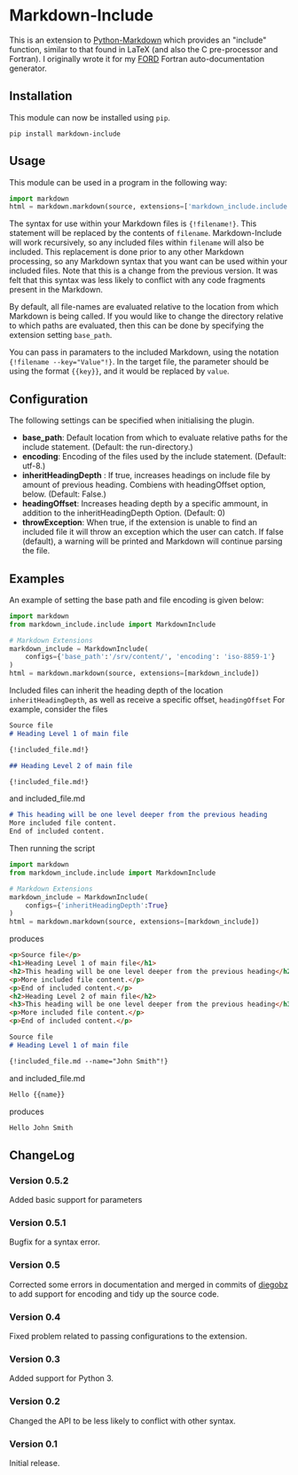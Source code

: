 # Markdown-Include

This is an extension to [Python-Markdown](https://pythonhosted.org/Markdown/)
which provides an "include" function, similar to that found in
LaTeX (and also the C pre-processor and Fortran). I originally wrote it for my
[FORD](https://github.com/cmacmackin/ford) Fortran auto-documentation generator.


## Installation
This module can now be installed using ``pip``.

    pip install markdown-include


## Usage
This module can be used in a program in the following way:

```python
import markdown
html = markdown.markdown(source, extensions=['markdown_include.include'])
```

The syntax for use within your Markdown files is ``{!filename!}``. This
statement will be replaced by the contents of ``filename``. Markdown-Include
will work recursively, so any included files within ``filename`` will also be
included. This replacement is done prior to any other
Markdown processing, so any Markdown syntax that you want can be used within
your included files. Note that this is a change from the previous version.
It was felt that this syntax was less likely to conflict with any code
fragments present in the Markdown.

By default, all file-names are evaluated relative to the location from which
Markdown is being called. If you would like to change the directory relative to
which paths are evaluated, then this can be done by specifying the extension
setting ``base_path``.

You can pass in paramaters to the included Markdown, using the notation
``{!filename --key="Value"!}``. In the target file, the parameter should be
using the format ``{{key}}``, and it would be replaced by ``value``.

## Configuration

The following settings can be specified when initialising the plugin.

- __base_path__: Default location from which to evaluate relative
  paths for the include statement. (Default: the run-directory.)
- __encoding__: Encoding of the files used by the include statement. (Default: utf-8.)
- __inheritHeadingDepth__ : If true, increases headings on include
  file by amount of previous heading. Combiens with headingOffset
  option, below. (Default: False.)
- __headingOffset__: Increases heading depth by a specific ammount, in
  addition to the inheritHeadingDepth Option. (Default: 0)
- __throwException__: When true, if the extension is unable to find an
  included file it will throw an exception which the user can
  catch. If false (default), a warning will be printed and Markdown
  will continue parsing the file.

## Examples

An example of setting the base path and file encoding is given below:
```python
import markdown
from markdown_include.include import MarkdownInclude

# Markdown Extensions
markdown_include = MarkdownInclude(
    configs={'base_path':'/srv/content/', 'encoding': 'iso-8859-1'}
)
html = markdown.markdown(source, extensions=[markdown_include])
```

Included files can inherit the heading depth of the location
``inheritHeadingDepth``, as well as receive a specific offset, ``headingOffset``
For example, consider the  files
```markdown
Source file
# Heading Level 1 of main file

{!included_file.md!}

## Heading Level 2 of main file

{!included_file.md!}
```

and included_file.md

```markdown
# This heading will be one level deeper from the previous heading
More included file content.
End of included content.
```
Then running the script
```python
import markdown
from markdown_include.include import MarkdownInclude

# Markdown Extensions
markdown_include = MarkdownInclude(
    configs={'inheritHeadingDepth':True}
)
html = markdown.markdown(source, extensions=[markdown_include])
```
produces
```html
<p>Source file</p>
<h1>Heading Level 1 of main file</h1>
<h2>This heading will be one level deeper from the previous heading</h2>
<p>More included file content.</p>
<p>End of included content.</p>
<h2>Heading Level 2 of main file</h2>
<h3>This heading will be one level deeper from the previous heading</h3>
<p>More included file content.</p>
<p>End of included content.</p>
```

```markdown
Source file
# Heading Level 1 of main file

{!included_file.md --name="John Smith"!}
```

and included_file.md

```markdown
Hello {{name}}
```

produces
```html
Hello John Smith
```

## ChangeLog
### Version 0.5.2
Added basic support for parameters
### Version 0.5.1
Bugfix for a syntax error.
### Version 0.5
Corrected some errors in documentation and merged in commits of
[diegobz](https://github.com/diegobz) to add support for encoding and tidy up
the source code.
### Version 0.4
Fixed problem related to passing configurations to the extension.
### Version 0.3
Added support for Python 3.
### Version 0.2
Changed the API to be less likely to conflict with other syntax.
### Version 0.1
Initial release.
